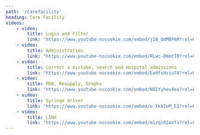 ```yaml
---
path: '/carefacility'
heading: Care Facility
videos:
    - video:
        title: Login and Filter
        link: "https://www.youtube-nocookie.com/embed/jI0_QdMBF6M?rel=0"
    - video:
        title: Administration
        link: "https://www.youtube-nocookie.com/embed/RLwc-DNmtT0?rel=0"
    - video:
        title: Correct a mistake, search and Hospital admissions
        link: "https://www.youtube-nocookie.com/embed/EaHfsHziu74?rel=0"   
    - video:
        title: PRN, Resupply, Graphs
        link: "https://www.youtube-nocookie.com/embed/N8IYyhev4oo?rel=0" 
    - video:
        title: Syringe driver
        link: "https://www.youtube-nocookie.com/embed/u-XkkIoM_EI?rel=0"
    - video:
        title: LINX
        link: "https://www.youtube-nocookie.com/embed/mizqlRIAxfs?rel=0"
---
```

